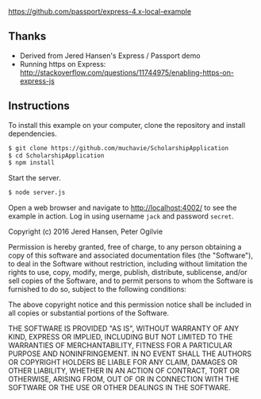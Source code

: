 https://github.com/passport/express-4.x-local-example

Thanks
------
- Derived from Jered Hansen's Express / Passport demo
- Running https on Express: http://stackoverflow.com/questions/11744975/enabling-https-on-express-js

Instructions
------------

To install this example on your computer, clone the repository and install
dependencies.

```bash
$ git clone https://github.com/muchavie/ScholarshipApplication
$ cd ScholarshipApplication
$ npm install
```

Start the server.

```bash
$ node server.js
```

Open a web browser and navigate to [http://localhost:4002/](http://127.0.0.1:4002/)
to see the example in action.  Log in using username `jack` and password `secret`.


Copyright (c) 2016 Jered Hansen, Peter Ogilvie

Permission is hereby granted, free of charge, to any person obtaining a copy
of this software and associated documentation files (the "Software"), to deal
in the Software without restriction, including without limitation the rights
to use, copy, modify, merge, publish, distribute, sublicense, and/or sell
copies of the Software, and to permit persons to whom the Software is
furnished to do so, subject to the following conditions:

The above copyright notice and this permission notice shall be included in all
copies or substantial portions of the Software.

THE SOFTWARE IS PROVIDED "AS IS", WITHOUT WARRANTY OF ANY KIND, EXPRESS OR
IMPLIED, INCLUDING BUT NOT LIMITED TO THE WARRANTIES OF MERCHANTABILITY,
FITNESS FOR A PARTICULAR PURPOSE AND NONINFRINGEMENT. IN NO EVENT SHALL THE
AUTHORS OR COPYRIGHT HOLDERS BE LIABLE FOR ANY CLAIM, DAMAGES OR OTHER
LIABILITY, WHETHER IN AN ACTION OF CONTRACT, TORT OR OTHERWISE, ARISING FROM,
OUT OF OR IN CONNECTION WITH THE SOFTWARE OR THE USE OR OTHER DEALINGS IN THE
SOFTWARE.
